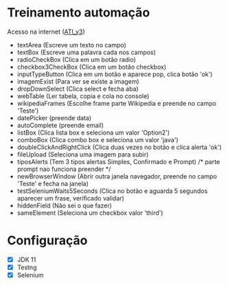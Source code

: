 # Treinamento automação
 Acesso na internet ([ATI_v3](https://www.automationtestinginsider.com/2019/08/textarea-textarea-element-defines-multi.html))
- textArea (Escreve um texto no campo)
- textBox (Escreve uma palavra cada nos campos)
- radioCheckBox (Clica em um botão radio)
- checkbox3CheckBox (Clica em um botão checkbox)
- inputTypeButton (Clica em um botão e aparece pop, clica botão 'ok')
- imagemExist (Para ver se existe a imagem)
- dropDownSelect (Clica select e fecha aba)
- webTable (Ler tabela, copia e cola no console)
- wikipediaFrames (Escolhe frame parte Wikipedia e preende no campo 'Teste')
- datePicker (preende data)
- autoComplete (preende email)
- listBox (Clica lista box e seleciona um valor 'Option2')
- comboBox (Clica combo box e seleciona um valor 'java')
- doubleClickAndRightClick (Clica duas vezes no botão e clica alerta 'ok')
- fileUpload (Seleciona uma imagem para subir)
- tiposAlerts (Tem 3 tipos alertas Simples, Confirmado e Prompt) /* parte prompt nao funciona preender */
- newBrowserWindow (Abrir outra janela navegador, preende no campo 'Teste' e fecha na janela)
- testSeleniumWaits5Seconds (Clica no botão e aguarda 5 segundos aparecer um frase, verificado validar)
- hiddenField (Não sei o que fazer)
- sameElement (Seleciona um checkbox valor 'third')

# Configuração
- [x] JDK 11
- [x] Testng
- [x] Selenium